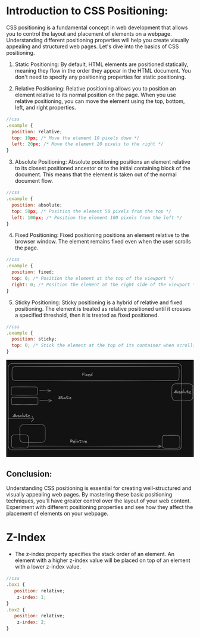 # Introduction to CSS Positioning:

CSS positioning is a fundamental concept in web development that allows you to control the layout and placement of elements on a webpage. Understanding different positioning properties will help you create visually appealing and structured web pages. Let's dive into the basics of CSS positioning.

1. Static Positioning:
   By default, HTML elements are positioned statically, meaning they flow in the order they appear in the HTML document. You don't need to specify any positioning properties for static positioning.

2. Relative Positioning:
   Relative positioning allows you to position an element relative to its normal position on the page. When you use relative positioning, you can move the element using the top, bottom, left, and right properties.

```javascript
//css
.example {
  position: relative;
  top: 10px; /* Move the element 10 pixels down */
  left: 20px; /* Move the element 20 pixels to the right */
}

```

3. Absolute Positioning:
   Absolute positioning positions an element relative to its closest positioned ancestor or to the initial containing block of the document. This means that the element is taken out of the normal document flow.

```javascript
//css
.example {
  position: absolute;
  top: 50px; /* Position the element 50 pixels from the top */
  left: 100px; /* Position the element 100 pixels from the left */
}

```

4. Fixed Positioning:
   Fixed positioning positions an element relative to the browser window. The element remains fixed even when the user scrolls the page.

```javascript
//css
.example {
  position: fixed;
  top: 0; /* Position the element at the top of the viewport */
  right: 0; /* Position the element at the right side of the viewport */
}

```

5. Sticky Positioning:
   Sticky positioning is a hybrid of relative and fixed positioning. The element is treated as relative positioned until it crosses a specified threshold, then it is treated as fixed positioned.

```javascript
//css
.example {
  position: sticky;
  top: 0; /* Stick the element at the top of its container when scrolling */
}

```

![](<image (1).png>)

## Conclusion:

Understanding CSS positioning is essential for creating well-structured and visually appealing web pages. By mastering these basic positioning techniques, you'll have greater control over the layout of your web content. Experiment with different positioning properties and see how they affect the placement of elements on your webpage.

# Z-Index

- The z-index property specifies the stack order of an element. An element with a higher z-index value will be placed on top of an element with a lower z-index value.

```javascript
//css
.box1 {
   position: relative;
    z-index: 1;
}
.box2 {
   position: relative;
    z-index: 2;
}
```